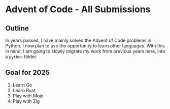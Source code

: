 # Advent of Code - All Submissions

## Outline

In years passed, I have mainly solved the Advent of Code problems in Python. I now plan to use the opportunity to learn other languages. 
With this in mind, I am going to slowly migrate my work from previous years here, into a `python` folder. 

## Goal for 2025

1. Learn Go
2. Learn Rust
3. Play with Mojo
4. Play with Zig
